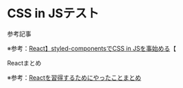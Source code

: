 # CSS in JSテスト

参考記事

※参考：[React】styled-componentsでCSS in JSを事始める](https://www.i-ryo.com/entry/2020/12/16/052128)【

Reactまとめ

※参考：[Reactを習得するためにやったことまとめ](https://qiita.com/i-ryo/items/1573b71313e1b3660c04)